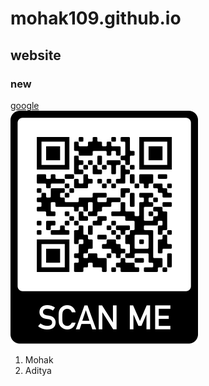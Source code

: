 # mohak109.github.io
## website
### new
[google](https://www.google.com/)
<br>
<img src = "MR404_5.0.png">
1. Mohak
2. Aditya
